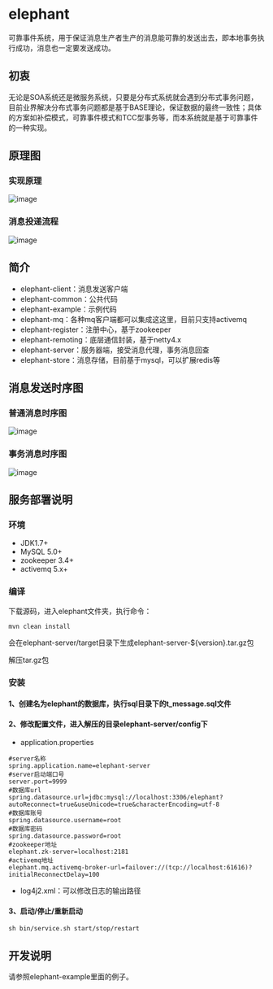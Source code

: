 # elephant

可靠事件系统，用于保证消息生产者生产的消息能可靠的发送出去，即本地事务执行成功，消息也一定要发送成功。

## 初衷

无论是SOA系统还是微服务系统，只要是分布式系统就会遇到分布式事务问题，目前业界解决分布式事务问题都是基于BASE理论，保证数据的最终一致性；具体的方案如补偿模式，可靠事件模式和TCC型事务等，而本系统就是基于可靠事件的一种实现。

## 原理图

### 实现原理

![image](https://github.com/yanghuijava/elephant/blob/master/screenshots/%E4%BA%8B%E5%8A%A1%E6%B6%88%E6%81%AF.png)

### 消息投递流程

![image](https://github.com/yanghuijava/elephant/blob/master/screenshots/%E5%8F%AF%E9%9D%A0%E6%B6%88%E6%81%AF%E6%8A%95%E9%80%921.png)

## 简介

* elephant-client：消息发送客户端
* elephant-common：公共代码
* elephant-example：示例代码
* elephant-mq：各种mq客户端都可以集成这这里，目前只支持activemq
* elephant-register：注册中心，基于zookeeper
* elephant-remoting：底层通信封装，基于netty4.x
* elephant-server：服务器端，接受消息代理，事务消息回查
* elephant-store：消息存储，目前基于mysql，可以扩展redis等

## 消息发送时序图

### 普通消息时序图

![image](https://github.com/yanghuijava/elephant/blob/master/screenshots/%E6%99%AE%E9%80%9A%E6%B6%88%E6%81%AF%E6%97%B6%E5%BA%8F%E5%9B%BE.png)

### 事务消息时序图

![image](https://github.com/yanghuijava/elephant/blob/master/screenshots/%E4%BA%8B%E5%8A%A1%E6%B6%88%E6%81%AF%E6%97%B6%E5%BA%8F%E5%9B%BE.png)

## 服务部署说明

### 环境

* JDK1.7+
* MySQL 5.0+
* zookeeper 3.4+
* activemq 5.x+

### 编译

下载源码，进入elephant文件夹，执行命令：

```shell
mvn clean install
```

会在elephant-server/target目录下生成elephant-server-${version}.tar.gz包

解压tar.gz包

### 安装

#### 1、创建名为elephant的数据库，执行sql目录下的t_message.sql文件
#### 2、修改配置文件，进入解压的目录elephant-server/config下
* application.properties
```
#server名称
spring.application.name=elephant-server
#server启动端口号
server.port=9999
#数据库url
spring.datasource.url=jdbc:mysql://localhost:3306/elephant?autoReconnect=true&useUnicode=true&characterEncoding=utf-8
#数据库账号
spring.datasource.username=root
#数据库密码
spring.datasource.password=root
#zookeeper地址
elephant.zk-server=localhost:2181
#activemq地址
elephant.mq.activemq-broker-url=failover://(tcp://localhost:61616)?initialReconnectDelay=100
```
* log4j2.xml：可以修改日志的输出路径

#### 3、启动/停止/重新启动

```
sh bin/service.sh start/stop/restart
```

## 开发说明

请参照elephant-example里面的例子。






